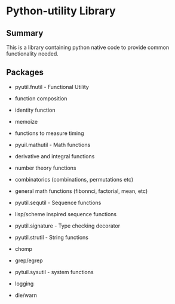Python-utility Library
=========================

Summary
-------

This is a library containing python native code to provide common functionality
needed.


Packages
---------

 + pyutil.fnutil - Functional Utility
  + function composition
  + identity function
  + memoize
  + functions to measure timing

 + pyuil.mathutil - Math functions
  + derivative and integral functions
  + number theory functions
  + combinatorics (combinations, permutations etc)
  + general math functions (fibonnci, factorial, mean, etc)

 + pyutil.sequtil - Sequence functions
  + lisp/scheme inspired sequence functions

 + pyutil.signature - Type checking decorator

 + pyutil.strutil - String functions
  + chomp
  + grep/egrep

 + pytuil.sysutil - system functions
  + logging
  + die/warn 
